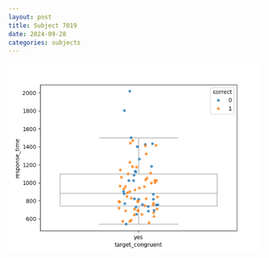 ```yaml
---
layout: post
title: Subject 7019
date: 2024-09-28
categories: subjects
---
```


![](data/7019/run-1/7019_rt_congruence.png)
